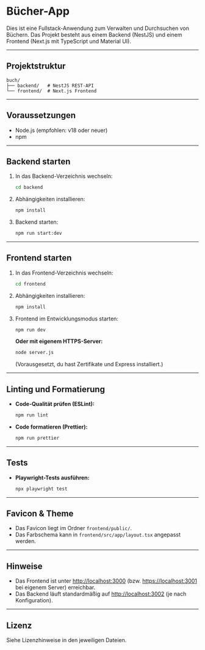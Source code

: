 # Bücher-App

Dies ist eine Fullstack-Anwendung zum Verwalten und Durchsuchen von Büchern. Das Projekt besteht aus einem Backend (NestJS) und einem Frontend (Next.js mit TypeScript und Material UI).

---

## Projektstruktur

```
buch/
├── backend/   # NestJS REST-API
└── frontend/  # Next.js Frontend
```

---

## Voraussetzungen

- Node.js (empfohlen: v18 oder neuer)
- npm

---

## Backend starten

1. In das Backend-Verzeichnis wechseln:
    ```bash
    cd backend
    ```
2. Abhängigkeiten installieren:
    ```bash
    npm install
    ```
3. Backend starten:
    ```bash
    npm run start:dev
    ```

---

## Frontend starten

1. In das Frontend-Verzeichnis wechseln:
    ```bash
    cd frontend
    ```
2. Abhängigkeiten installieren:
    ```bash
    npm install
    ```
3. Frontend im Entwicklungsmodus starten:
    ```bash
    npm run dev
    ```
   **Oder mit eigenem HTTPS-Server:**
    ```bash
    node server.js
    ```
   (Vorausgesetzt, du hast Zertifikate und Express installiert.)

---

## Linting und Formatierung

- **Code-Qualität prüfen (ESLint):**
  ```bash
  npm run lint
  ```
- **Code formatieren (Prettier):**
  ```bash
  npm run prettier
  ```

---

## Tests

- **Playwright-Tests ausführen:**
  ```bash
  npx playwright test
  ```

---

## Favicon & Theme

- Das Favicon liegt im Ordner `frontend/public/`.
- Das Farbschema kann in `frontend/src/app/layout.tsx` angepasst werden.

---

## Hinweise

- Das Frontend ist unter [http://localhost:3000](http://localhost:3000) (bzw. [https://localhost:3001](https://localhost:3001) bei eigenem Server) erreichbar.
- Das Backend läuft standardmäßig auf [http://localhost:3002](http://localhost:3002) (je nach Konfiguration).

---

## Lizenz

Siehe Lizenzhinweise in den jeweiligen Dateien.
